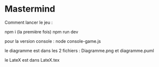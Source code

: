 # Mastermind

Comment lancer le jeu :

npm i (la première fois)
npm run dev

pour la version console : node console-game.js

le diagramme est dans les 2 fichiers : Diagramme.png et diagramme.puml

le LateX est dans LateX.tex
